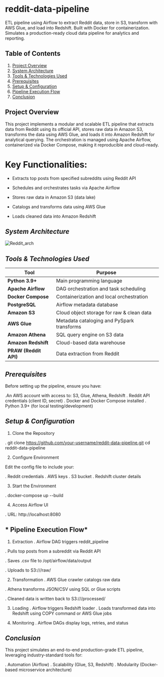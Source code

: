 # reddit-data-pipeline
ETL pipeline using Airflow to extract Reddit data, store in S3, transform with AWS Glue, and load into Redshift. Built with Docker for containerization. Simulates a production-ready cloud data pipeline for analytics and reporting.

## **Table of Contents**

1. [Project Overview](#project-overview)  
2. [System Architecture](#system-architecture)  
3. [Tools & Technologies Used](#tools--technologies-used)  
4. [Prerequisites](#prerequisites)  
5. [Setup & Configuration](#setup--configuration)  
6. [Pipeline Execution Flow](#pipeline-execution-flow)  
7. [Conclusion](#conclusion)

## Project Overview
This project implements a modular and scalable ETL pipeline that extracts data from Reddit using its official API, stores raw data in Amazon S3, transforms the data using AWS Glue, and loads it into Amazon Redshift for analytical querying. The orchestration is managed using Apache Airflow, containerized via Docker Compose, making it reproducible and cloud-ready.

# Key Functionalities:

- Extracts top posts from specified subreddits using Reddit API

- Schedules and orchestrates tasks via Apache Airflow

- Stores raw data in Amazon S3 (data lake)

- Catalogs and transforms data using AWS Glue

- Loads cleaned data into Amazon Redshift

## *System Architecture*

![Reddit_arch](https://github.com/user-attachments/assets/2d9a6782-4516-4bcb-a7b2-b5b298e17902)

## *Tools & Technologies Used*

| Tool                  | Purpose                                    |
| --------------------- | ------------------------------------------ |
| **Python 3.9+**       | Main programming language                  |
| **Apache Airflow**    | DAG orchestration and task scheduling      |
| **Docker Compose**    | Containerization and local orchestration   |
| **PostgreSQL**        | Airflow metadata database                  |
| **Amazon S3**         | Cloud object storage for raw & clean data  |
| **AWS Glue**          | Metadata cataloging and PySpark transforms |
| **Amazon Athena**     | SQL query engine on S3 data                |
| **Amazon Redshift**   | Cloud-based data warehouse                 |
| **PRAW (Reddit API)** | Data extraction from Reddit                |

## *Prerequisites*

Before setting up the pipeline, ensure you have:

.An AWS account with access to:
  S3, Glue, Athena, Redshift
. Reddit API credentials (client ID, secret)
. Docker and Docker Compose installed
. Python 3.9+ (for local testing/development)

## *Setup & Configuration*

1. Clone the Repository

. git clone https://github.com/your-username/reddit-data-pipeline.git
cd reddit-data-pipeline

2. Configure Environment

Edit the config file to include your:

. Reddit credentials
. AWS keys
. S3 bucket
. Redshift cluster details

3. Start the Environment

. docker-compose up --build

4. Access Airflow UI

. URL: http://localhost:8080

## * Pipeline Execution Flow*
 1. Extraction
. Airflow DAG triggers reddit_pipeline

. Pulls top posts from a subreddit via Reddit API

. Saves .csv file to /opt/airflow/data/output

. Uploads to S3://<bucket>/raw/

 2. Transformation
. AWS Glue crawler catalogs raw data

. Athena transforms JSON/CSV using SQL or Glue scripts

. Cleaned data is written back to S3://<bucket>/processed/

 3. Loading
. Airflow triggers Redshift loader
. Loads transformed data into Redshift using COPY command or AWS Glue jobs

4.  Monitoring
. Airflow DAGs display logs, retries, and status

## *Conclusion* 
This project simulates an end-to-end production-grade ETL pipeline, leveraging industry-standard tools for:

. Automation (Airflow)
. Scalability (Glue, S3, Redshift)
. Modularity (Docker-based microservice architecture)





